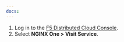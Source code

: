 ```yaml
---
docs:
---
```


1. Log in to the [F5 Distributed Cloud Console](https://www.f5.com/cloud/products/distributed-cloud-console).
1. Select **NGINX One > Visit Service**.
